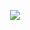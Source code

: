 <p align="center">
  <img src="https://raw.githubusercontent.com/haxeui/raylib-haxe/main/examples/world-screen/screen.png"/>
</p>
